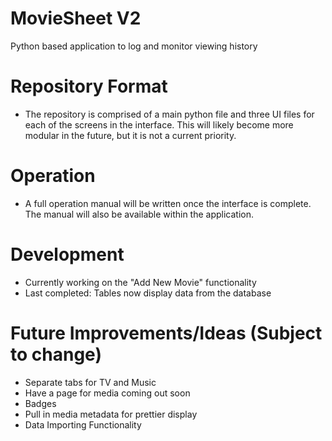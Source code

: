 # MovieSheet V2
Python based application to log and monitor viewing history

# Repository Format
- The repository is comprised of a main python file and three UI files for each of the screens in the interface. This will likely become more modular in the future, but it is not a current priority.

# Operation
- A full operation manual will be written once the interface is complete. The manual will also be available within the application.

# Development
- Currently working on the "Add New Movie" functionality
- Last completed: Tables now display data from the database

# Future Improvements/Ideas (Subject to change)
- Separate tabs for TV and Music
- Have a page for media coming out soon
- Badges
- Pull in media metadata for prettier display
- Data Importing Functionality
